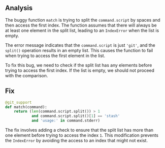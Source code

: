 ## Analysis
The buggy function `match` is trying to split the `command.script` by spaces and then access the first index. The function assumes that there will always be at least one element in the split list, leading to an `IndexError` when the list is empty.

The error message indicates that the `command.script` is just `'git'`, and the `split()` operation results in an empty list. This causes the function to fail when trying to access the first element in the list.

To fix this bug, we need to check if the split list has any elements before trying to access the first index. If the list is empty, we should not proceed with the comparison.

## Fix
```python
@git_support
def match(command):
    return (len(command.script.split()) > 1
            and command.script.split()[1] == 'stash'
            and 'usage:' in command.stderr)
```

The fix involves adding a check to ensure that the split list has more than one element before trying to access the index `1`. This modification prevents the `IndexError` by avoiding the access to an index that might not exist.